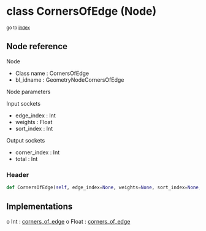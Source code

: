 # class CornersOfEdge (Node)

<sub>go to [index](/docs/index.md)</sub>

## Node reference

Node
 - Class name : CornersOfEdge
 - bl_idname : GeometryNodeCornersOfEdge

Node parameters

Input sockets
 - edge_index : Int
 - weights : Float
 - sort_index : Int

Output sockets
 - corner_index : Int
 - total : Int

### Header

``` python
def CornersOfEdge(self, edge_index=None, weights=None, sort_index=None, node_label=None, node_color=None):
```

## Implementations

o Int : [corners_of_edge](#corners_of_edge) 
o Float : [corners_of_edge](#corners_of_edge) 

